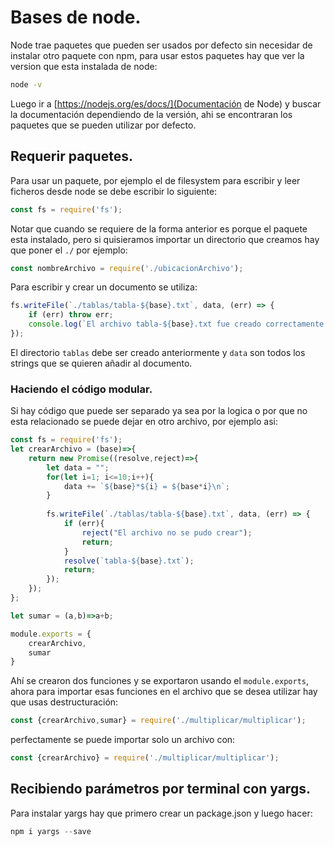 # Bases de node.
Node trae paquetes que pueden ser usados por defecto sin necesidar de instalar otro paquete con npm,
para usar estos paquetes hay que ver la version que esta instalada de node:
```bash
node -v
```
Luego ir a [https://nodejs.org/es/docs/](Documentación de Node) y buscar la documentación dependiendo de la versión, ahi se encontraran los paquetes que se pueden utilizar por defecto.
## Requerir paquetes.
Para usar un paquete, por ejemplo el de filesystem para escribir y leer ficheros desde node se debe escribir lo siguiente:
```javascript
const fs = require('fs');
```
Notar que cuando se requiere de la forma anterior es porque el paquete esta instalado, pero si quisieramos importar
un directorio que creamos hay que poner el `./` por ejemplo:
```javascript
const nombreArchivo = require('./ubicacionArchivo');
```
Para escribir y crear un documento se utiliza:
```javascript
fs.writeFile(`./tablas/tabla-${base}.txt`, data, (err) => {
    if (err) throw err;
    console.log(`El archivo tabla-${base}.txt fue creado correctamente.`);
});
```
El directorio `tablas` debe ser creado anteriormente y `data` son todos los strings que se quieren añadir al documento.

### Haciendo el código modular.
Si hay código que puede ser separado ya sea por la logica o por que no esta relacionado se puede dejar en otro archivo, por ejemplo asi:
```javascript
const fs = require('fs');
let crearArchivo = (base)=>{
    return new Promise((resolve,reject)=>{
        let data = "";
        for(let i=1; i<=10;i++){
            data += `${base}*${i} = ${base*i}\n`;
        }
    
        fs.writeFile(`./tablas/tabla-${base}.txt`, data, (err) => {
            if (err){
                reject("El archivo no se pudo crear");
                return;
            }
            resolve(`tabla-${base}.txt`);
            return;
        });
    });
};

let sumar = (a,b)=>a+b;

module.exports = {
    crearArchivo,
    sumar
}
```
Ahí se crearon dos funciones y se exportaron usando el `module.exports`, ahora para importar esas funciones en el archivo que se desea utilizar hay que usas destructuración:
```javascript
const {crearArchivo,sumar} = require('./multiplicar/multiplicar');
```
perfectamente se puede importar solo un archivo con:
```javascript
const {crearArchivo} = require('./multiplicar/multiplicar');
```

## Recibiendo parámetros por terminal con yargs.
Para instalar yargs hay que primero crear un package.json y luego hacer:
```javascript
npm i yargs --save
```